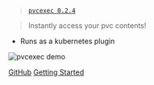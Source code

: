 <!-- _coverpage.md -->

> [`pvcexec 0.2.4`](https://github.com/kubextender/pvcexec/releases/latest)

> Instantly access your pvc contents!

- Runs as a kubernetes plugin

![pvcexec demo](/_media/screencast.svg ':size=1000')

[GitHub](https://github.com/kubextender/pvcexec/)
[Getting Started](#getting-started)

